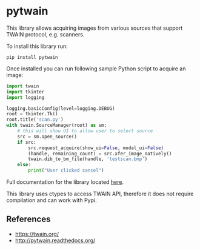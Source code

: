 pytwain
=======
This library allows acquiring images from various sources that support TWAIN protocol, e.g. scanners.

To install this library run:
```commandline
pip install pytwain
```

Once installed you can run following sample Python script to acquire an image:
```python
import twain
import tkinter
import logging

logging.basicConfig(level=logging.DEBUG)
root = tkinter.Tk()
root.title('scan.py')
with twain.SourceManager(root) as sm:
    # this will show UI to allow user to select source
    src = sm.open_source()
    if src:
        src.request_acquire(show_ui=False, modal_ui=False)
        (handle, remaining_count) = src.xfer_image_natively()
        twain.dib_to_bm_file(handle, 'testscan.bmp')
    else:
        print("User clicked cancel")
```

Full documentation for the library located [here](http://pytwain.readthedocs.org/).

This library uses ctypes to access TWAIN API, therefore it does not require compilation and can work with Pypi.

## References
* https://twain.org/
* http://pytwain.readthedocs.org/
